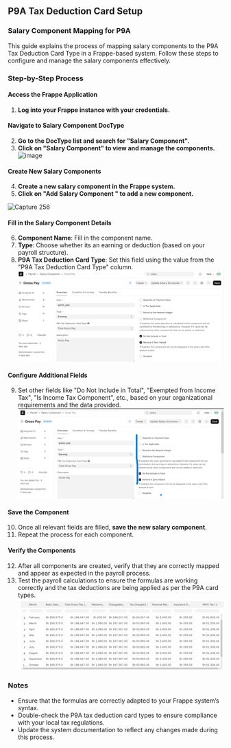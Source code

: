 ## P9A Tax Deduction Card Setup

### Salary Component Mapping for P9A

This guide explains the process of mapping salary components to the P9A Tax Deduction Card Type in a Frappe-based system. Follow these steps to configure and manage the salary components effectively.

### Step-by-Step Process

#### Access the Frappe Application

1. **Log into your Frappe instance with your credentials.**

#### Navigate to Salary Component DocType

2. **Go to the DocType list and search for "Salary Component".**
3. **Click on "Salary Component" to view and manage the components.**
  ![image](https://github.com/navariltd/navari_csf_ke/assets/99787384/5a45a003-6566-481b-8c86-6beee8c7577d)


#### Create New Salary Components

4. **Create a new salary component in the Frappe system.**
5. **Click on "Add Salary Component " to add a new component.**
  <img width="958" alt="Capture 256" src="https://github.com/navariltd/navari_csf_ke/assets/99787384/73299625-9ce4-4d87-89f6-c6398b7d8ec8">

   
#### Fill in the Salary Component Details

6. **Component Name**: Fill in the component name.
7. **Type**: Choose whether its an earning or deduction (based on your payroll structure).
8. **P9A Tax Deduction Card Type**: Set this field using the value from the "P9A Tax Deduction Card Type" column.
   ![Component Details](../images/features/image-1.png)

#### Configure Additional Fields

9. Set other fields like "Do Not Include in Total", "Exempted from Income Tax", "Is Income Tax Component", etc., based on your organizational requirements and the data provided.
   ![Additional Fields](../images/features/image-3.png)

#### Save the Component

10. Once all relevant fields are filled, **save the new salary component**.
11. Repeat the process for each component.

#### Verify the Components

12. After all components are created, verify that they are correctly mapped and appear as expected in the payroll process.
13. Test the payroll calculations to ensure the formulas are working correctly and the tax deductions are being applied as per the P9A card types.
    ![Verify Components](../images/features/image-4.png)

### Notes

- Ensure that the formulas are correctly adapted to your Frappe system’s syntax.
- Double-check the P9A tax deduction card types to ensure compliance with your local tax regulations.
- Update the system documentation to reflect any changes made during this process.